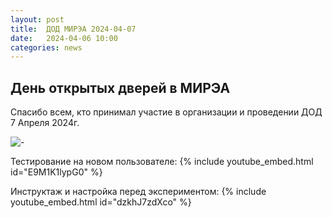 ```yaml
---
layout: post
title:  ДОД МИРЭА 2024-04-07
date:   2024-04-06 10:00
categories: news
---
```



## День открытых дверей в МИРЭА

Спасибо всем, кто принимал участие в организации и проведении ДОД 7 Апреля 2024г. 

![-](https://i.ibb.co/hmZnggY/070424.jpg)

Тестирование на новом пользователе:
{% include youtube_embed.html id="E9M1K1lypG0" %}

Инструктаж и настройка перед экспериментом:
{% include youtube_embed.html id="dzkhJ7zdXco" %}
